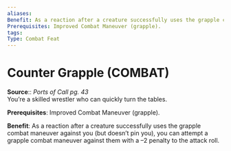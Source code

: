 ```yaml
---
aliases: 
Benefit: As a reaction after a creature successfully uses the grapple combat maneuver against you (but doesn’t pin you), you can attempt a grapple combat maneuver against them with a –2 penalty to the attack roll.
Prerequisites: Improved Combat Maneuver (grapple).
tags: 
Type: Combat Feat
---
```


# Counter Grapple (COMBAT)

**Source**:: _Ports of Call pg. 43_  
You’re a skilled wrestler who can quickly turn the tables.  
  
**Prerequisites**: Improved Combat Maneuver (grapple).  
  
**Benefit**: As a reaction after a creature successfully uses the grapple combat maneuver against you (but doesn’t pin you), you can attempt a grapple combat maneuver against them with a –2 penalty to the attack roll.
